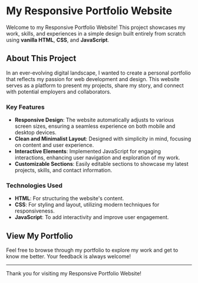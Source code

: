 # My Responsive Portfolio Website

Welcome to my Responsive Portfolio Website! This project showcases my work, skills, and experiences in a simple design built entirely from scratch using **vanilla HTML**, **CSS**, and **JavaScript**.

## About This Project

In an ever-evolving digital landscape, I wanted to create a personal portfolio that reflects my passion for web development and design. This website serves as a platform to present my projects, share my story, and connect with potential employers and collaborators.

### Key Features

- **Responsive Design**: The website automatically adjusts to various screen sizes, ensuring a seamless experience on both mobile and desktop devices.
- **Clean and Minimalist Layout**: Designed with simplicity in mind, focusing on content and user experience.
- **Interactive Elements**: Implemented JavaScript for engaging interactions, enhancing user navigation and exploration of my work.
- **Customizable Sections**: Easily editable sections to showcase my latest projects, skills, and contact information.

### Technologies Used

- **HTML**: For structuring the website's content.
- **CSS**: For styling and layout, utilizing modern techniques for responsiveness.
- **JavaScript**: To add interactivity and improve user engagement.

## View My Portfolio

Feel free to browse through my portfolio to explore my work and get to know me better. Your feedback is always welcome!

---

Thank you for visiting my Responsive Portfolio Website!
